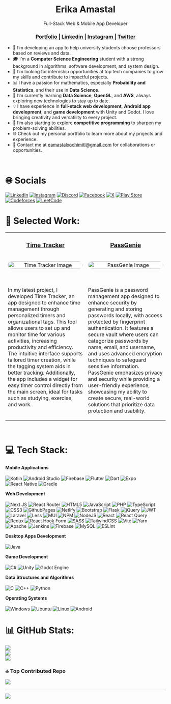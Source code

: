 <h1 align="center">Erika Amastal</h1>

<div align="center">
Full-Stack Web & Mobile App Developer
</div>

<div align="center">
  <h3>
    <a href="https://erikaax.dev/">
      Portfolio
    </a>
    <span> | </span>
    <a href="https://linkedin.com/in/erikaax">
      Linkedin
    </a>
    <span> | </span>
    <a href="https://instagram.com/erikaax08">
      Instagram
    </a>
     <span> | </span>
    <a href="https://twitter.com/ErikaAX08">
      Twitter
    </a>
  </h3>
</div>

- 🔭 I’m developing an app to help university students choose professors based on reviews and data.
- 🎓 I’m a **Computer Science Engineering** student with a strong background in algorithms, software development, and system design.
- 👯 I’m looking for internship opportunities at top tech companies to grow my skills and contribute to impactful projects.
- 📊 I have a passion for mathematics, especially **Probability and Statistics**, and their use in **Data Science**.
- 🌱 I’m currently learning **Data Science**, **OpenGL**, and **AWS**, always exploring new technologies to stay up to date.
- 💡 I have experience in **full-stack web development**, **Android app development**, and **game development** with Unity and Godot. I love bringing creativity and versatility to every project.
- 🚀 I’m also starting to explore **competitive programming** to sharpen my problem-solving abilities.
- 🌐 Check out my personal portfolio to learn more about my projects and experience.
- 📩 Contact me at eamastalxochimitl@gmail.com for collaborations or opportunities.

<br>

# 🌐 Socials
[![LinkedIn](https://img.shields.io/badge/linkedin-%230077B5.svg?style=for-the-badge&logo=linkedin&logoColor=white)](https://linkedin.com/in/erikaax) [![Instagram](https://img.shields.io/badge/Instagram-%23E4405F.svg?style=for-the-badge&logo=Instagram&logoColor=white)](https://instagram.com/erikaax08) [![Discord](https://img.shields.io/badge/Discord-%235865F2.svg?style=for-the-badge&logo=discord&logoColor=white)](https://discord.com/users/767831411080036404) [![Facebook](https://img.shields.io/badge/Facebook-%231877F2.svg?style=for-the-badge&logo=Facebook&logoColor=white)](https://www.facebook.com/people/Erika-AX/pfbid0qNh5fZTq9LZovRfS62tnbcPxTSdxhJ8zLTvjHQWWFE5mxX6Cm7oVDyybVsjYdde9l/) [![X](https://img.shields.io/badge/X-%23000000.svg?style=for-the-badge&logo=X&logoColor=white)](https://x.com/ErikaAX08) [![Play Store](https://img.shields.io/badge/Google_Play-414141?style=for-the-badge&logo=google-play&logoColor=white)](https://play.google.com/store/apps/dev?id=7045447730863824695) [![Codeforces](https://img.shields.io/badge/Codeforces-445f9d?style=for-the-badge&logo=Codeforces&logoColor=white)](https://codeforces.com/profile/ErikaAX) [![LeetCode](https://img.shields.io/badge/LeetCode-000000?style=for-the-badge&logo=LeetCode&logoColor=#d16c06)](https://leetcode.com/u/ErikaAX08/)

# 💼 Selected Work:

<table>
  <tr>
    <td align="center" valign="top" width="50%">
      <h3><a href="https://play.google.com/store/apps/details?id=com.erikaax.timetracker" target="_blank">Time Tracker</a></h3> <br>
      <a href="https://play.google.com/store/apps/details?id=com.erikaax.timetracker" target="_blank">
        <img src="https://erikaax.dev/_next/image?url=%2Fprojects%2Ftime_tracker%2F02.jpg&w=640&q=75" alt="Time Tracker Image" style="border-radius: 15px; width: 100%; height: auto;"/>
      </a>
      <p align="start">
        <br>
        <br>
        In my latest project, I developed Time Tracker, an app designed to enhance time management through personalized timers and organizational tags. This tool allows users to set up and monitor time for various activities, increasing productivity and efficiency. The intuitive interface supports tailored timer creation, while the tagging system aids in better tracking. Additionally, the app includes a widget for easy timer control directly from the main screen, ideal for tasks such as studying, exercise, and work.
      </p>
    </td>
    <td align="center" valign="top" width="50%">
      <h3><a href="https://play.google.com/store/apps/details?id=com.erikaax.passgenie" target="_blank">PassGenie</a></h3> <br>
      <a href="https://play.google.com/store/apps/details?id=com.erikaax.passgenie" target="_blank">
        <img src="https://erikaax.dev/_next/image?url=%2Fprojects%2Fpassgenie%2F04.jpg&w=640&q=75" alt="PassGenie Image" style="border-radius: 15px; width: 100%; height: auto;"/>
      </a>
      <p align="start">
        <br>
        <br>
        PassGenie is a password management app designed to enhance security by generating and storing passwords locally, with access protected by fingerprint authentication. It features a secure vault where users can categorize passwords by name, email, and username, and uses advanced encryption techniques to safeguard sensitive information. PassGenie emphasizes privacy and security while providing a user-friendly experience, showcasing my ability to create secure, real-world solutions that prioritize data protection and usability.
      </p>
    </td>
  </tr>
</table>

<br>

# 💻 Tech Stack:

<b>Mobile Applications</b></br></br>
![Kotlin](https://img.shields.io/badge/kotlin-%237F52FF.svg?style=for-the-badge&logo=kotlin&logoColor=white) ![Android Studio](https://img.shields.io/badge/android%20studio-346ac1?style=for-the-badge&logo=android%20studio&logoColor=white)
![Firebase](https://img.shields.io/badge/firebase-%23039BE5.svg?style=for-the-badge&logo=firebase) ![Flutter](https://img.shields.io/badge/Flutter-%2302569B.svg?style=for-the-badge&logo=Flutter&logoColor=white) ![Dart](https://img.shields.io/badge/dart-%230175C2.svg?style=for-the-badge&logo=dart&logoColor=white) ![Expo](https://img.shields.io/badge/expo-1C1E24?style=for-the-badge&logo=expo&logoColor=white) ![React Native](https://img.shields.io/badge/react_native-%2320232a.svg?style=for-the-badge&logo=react&logoColor=%2361DAFB) ![Gradle](https://img.shields.io/badge/Gradle-02303A.svg?style=for-the-badge&logo=Gradle&logoColor=white)

<b>Web Development</b></br></br>
![Next JS](https://img.shields.io/badge/Next-black?style=for-the-badge&logo=next.js&logoColor=white)
![React Router](https://img.shields.io/badge/React_Router-CA4245?style=for-the-badge&logo=react-router&logoColor=white) ![HTML5](https://img.shields.io/badge/html5-%23E34F26.svg?style=for-the-badge&logo=html5&logoColor=white) ![JavaScript](https://img.shields.io/badge/javascript-%23323330.svg?style=for-the-badge&logo=javascript&logoColor=%23F7DF1E) ![PHP](https://img.shields.io/badge/php-%23777BB4.svg?style=for-the-badge&logo=php&logoColor=white) ![TypeScript](https://img.shields.io/badge/typescript-%23007ACC.svg?style=for-the-badge&logo=typescript&logoColor=white) ![CSS3](https://img.shields.io/badge/css3-%231572B6.svg?style=for-the-badge&logo=css3&logoColor=white) ![GithubPages](https://img.shields.io/badge/github%20pages-121013?style=for-the-badge&logo=github&logoColor=white) ![Netlify](https://img.shields.io/badge/netlify-%23000000.svg?style=for-the-badge&logo=netlify&logoColor=#00C7B7) ![Bootstrap](https://img.shields.io/badge/bootstrap-%238511FA.svg?style=for-the-badge&logo=bootstrap&logoColor=white) ![Flask](https://img.shields.io/badge/flask-%23000.svg?style=for-the-badge&logo=flask&logoColor=white) ![jQuery](https://img.shields.io/badge/jquery-%230769AD.svg?style=for-the-badge&logo=jquery&logoColor=white) ![JWT](https://img.shields.io/badge/JWT-black?style=for-the-badge&logo=JSON%20web%20tokens) ![Laravel](https://img.shields.io/badge/laravel-%23FF2D20.svg?style=for-the-badge&logo=laravel&logoColor=white) ![Less](https://img.shields.io/badge/less-2B4C80?style=for-the-badge&logo=less&logoColor=white) ![MUI](https://img.shields.io/badge/MUI-%230081CB.svg?style=for-the-badge&logo=mui&logoColor=white) ![NPM](https://img.shields.io/badge/NPM-%23CB3837.svg?style=for-the-badge&logo=npm&logoColor=white) ![NodeJS](https://img.shields.io/badge/node.js-6DA55F?style=for-the-badge&logo=node.js&logoColor=white) ![React](https://img.shields.io/badge/react-%2320232a.svg?style=for-the-badge&logo=react&logoColor=%2361DAFB) ![React Query](https://img.shields.io/badge/-React%20Query-FF4154?style=for-the-badge&logo=react%20query&logoColor=white) ![Redux](https://img.shields.io/badge/redux-%23593d88.svg?style=for-the-badge&logo=redux&logoColor=white) ![React Hook Form](https://img.shields.io/badge/React%20Hook%20Form-%23EC5990.svg?style=for-the-badge&logo=reacthookform&logoColor=white) ![SASS](https://img.shields.io/badge/SASS-hotpink.svg?style=for-the-badge&logo=SASS&logoColor=white) ![TailwindCSS](https://img.shields.io/badge/tailwindcss-%2338B2AC.svg?style=for-the-badge&logo=tailwind-css&logoColor=white) ![Vite](https://img.shields.io/badge/vite-%23646CFF.svg?style=for-the-badge&logo=vite&logoColor=white) ![Yarn](https://img.shields.io/badge/yarn-%232C8EBB.svg?style=for-the-badge&logo=yarn&logoColor=white) ![Apache](https://img.shields.io/badge/apache-%23D42029.svg?style=for-the-badge&logo=apache&logoColor=white) ![Jenkins](https://img.shields.io/badge/jenkins-%232C5263.svg?style=for-the-badge&logo=jenkins&logoColor=white) ![Firebase](https://img.shields.io/badge/Firebase-039BE5?style=for-the-badge&logo=Firebase&logoColor=white) ![MySQL](https://img.shields.io/badge/mysql-%2300000f.svg?style=for-the-badge&logo=mysql&logoColor=white) ![ESLint](https://img.shields.io/badge/ESLint-4B3263?style=for-the-badge&logo=eslint&logoColor=white)

<b>Desktop Apps Development</b></br></br>
![Java](https://img.shields.io/badge/java-%23ED8B00.svg?style=for-the-badge&logo=openjdk&logoColor=white)

<b>Game Development</b></br></br>
![C#](https://img.shields.io/badge/c%23-%23239120.svg?style=for-the-badge&logo=csharp&logoColor=white) ![Unity](https://img.shields.io/badge/unity-%23000000.svg?style=for-the-badge&logo=unity&logoColor=white) ![Godot Engine](https://img.shields.io/badge/GODOT-%23FFFFFF.svg?style=for-the-badge&logo=godot-engine)

<b>Data Structures and Algorithms</b></br></br>
![C](https://img.shields.io/badge/c-%2300599C.svg?style=for-the-badge&logo=c&logoColor=white) ![C++](https://img.shields.io/badge/c++-%2300599C.svg?style=for-the-badge&logo=c%2B%2B&logoColor=white) ![Python](https://img.shields.io/badge/python-3670A0?style=for-the-badge&logo=python&logoColor=ffdd54)

<b>Operating Systems</b></br></br>
![Windows](https://img.shields.io/badge/Windows-0078D6?style=for-the-badge&logo=windows&logoColor=white) ![Ubuntu](https://img.shields.io/badge/Ubuntu-E95420?style=for-the-badge&logo=ubuntu&logoColor=white) ![Linux](https://img.shields.io/badge/Linux-FCC624?style=for-the-badge&logo=linux&logoColor=black) ![Android](https://img.shields.io/badge/Android-3DDC84?style=for-the-badge&logo=android&logoColor=white)

# 📊 GitHub Stats:

![](https://github-readme-stats.vercel.app/api?username=ErikaAX08&theme=omni&hide_border=false&include_all_commits=true&count_private=true)<br/>
![](https://github-readme-streak-stats.herokuapp.com/?user=ErikaAX08&theme=omni&hide_border=false)<br/>
![](https://github-readme-stats.vercel.app/api/top-langs/?username=ErikaAX08&theme=omni&hide_border=false&include_all_commits=true&count_private=true&layout=compact)

### 🔝 Top Contributed Repo

![](https://github-contributor-stats.vercel.app/api?username=ErikaAX08&limit=5&theme=radical&combine_all_yearly_contributions=true)

---

[![](https://visitcount.itsvg.in/api?id=ErikaAX08&icon=7&color=1)](https://visitcount.itsvg.in)
